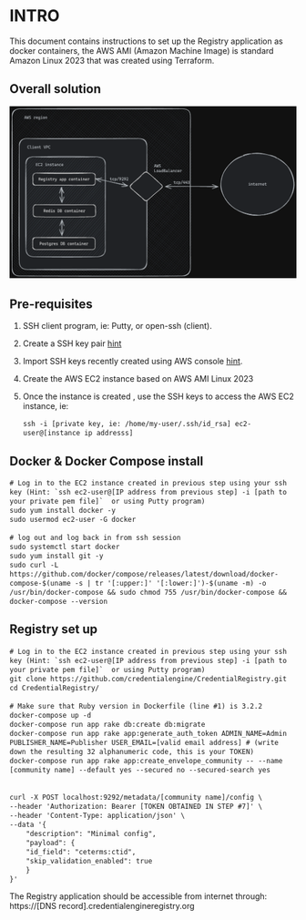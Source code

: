 # INTRO

This document contains instructions to set up the Registry application as docker containers, the AWS AMI (Amazon Machine Image) is standard Amazon Linux 2023 that was created using Terraform.

## Overall solution

![alt text](image.png)

## Pre-requisites

1. SSH client program, ie: Putty, or open-ssh (client).
2. Create a SSH key pair [hint](https://docs.aws.amazon.com/AWSEC2/latest/UserGuide/create-key-pairs.html)
3. Import SSH keys recently created using AWS console [hint](https://us-east-2.console.aws.amazon.com/ec2/home?region=us-east-2#ImportKeyPair).
4. Create the AWS EC2 instance based on AWS AMI Linux 2023
5. Once the instance is created , use the SSH keys to access the AWS EC2 instance, ie:

   ```
   ssh -i [private key, ie: /home/my-user/.ssh/id_rsa] ec2-user@[instance ip addresss]
   ```

## Docker & Docker Compose install

    # Log in to the EC2 instance created in previous step using your ssh key (Hint: `ssh ec2-user@[IP address from previous step] -i [path to your private pem file]`  or using Putty program)
    sudo yum install docker -y
    sudo usermod ec2-user -G docker

    # log out and log back in from ssh session
    sudo systemctl start docker
    sudo yum install git -y
    sudo curl -L https://github.com/docker/compose/releases/latest/download/docker-compose-$(uname -s | tr '[:upper:]' '[:lower:]')-$(uname -m) -o /usr/bin/docker-compose && sudo chmod 755 /usr/bin/docker-compose && docker-compose --version

## Registry set up

    # Log in to the EC2 instance created in previous step using your ssh key (Hint: `ssh ec2-user@[IP address from previous step] -i [path to your private pem file]`  or using Putty program)
    git clone https://github.com/credentialengine/CredentialRegistry.git
    cd CredentialRegistry/

    # Make sure that Ruby version in Dockerfile (line #1) is 3.2.2
    docker-compose up -d
    docker-compose run app rake db:create db:migrate
    docker-compose run app rake app:generate_auth_token ADMIN_NAME=Admin PUBLISHER_NAME=Publisher USER_EMAIL=[valid email address] # (write down the resulting 32 alphanumeric code, this is your TOKEN)
    docker-compose run app rake app:create_envelope_community -- --name [community name] --default yes --secured no --secured-search yes


    curl -X POST localhost:9292/metadata/[community name]/config \
    --header 'Authorization: Bearer [TOKEN OBTAINED IN STEP #7]' \
    --header 'Content-Type: application/json' \
    --data '{
        "description": "Minimal config",
        "payload": {
        "id_field": "ceterms:ctid",
        "skip_validation_enabled": true
        }
    }'

The Registry application should be accessible from internet through: https://[DNS record].credentialengineregistry.org
